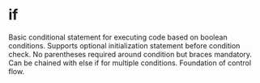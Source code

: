 # if

Basic conditional statement for executing code based on boolean conditions. Supports optional initialization statement before condition check. No parentheses required around condition but braces mandatory. Can be chained with else if for multiple conditions. Foundation of control flow.